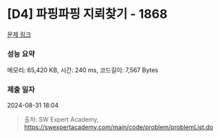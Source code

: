 # [D4] 파핑파핑 지뢰찾기 - 1868 

[문제 링크](https://swexpertacademy.com/main/code/problem/problemDetail.do?contestProbId=AV5LwsHaD1MDFAXc) 

### 성능 요약

메모리: 65,420 KB, 시간: 240 ms, 코드길이: 7,567 Bytes

### 제출 일자

2024-08-31 18:04



> 출처: SW Expert Academy, https://swexpertacademy.com/main/code/problem/problemList.do